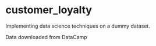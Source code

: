 # customer_loyalty

Implementing data science techniques on a dummy dataset. 

Data downloaded from DataCamp
